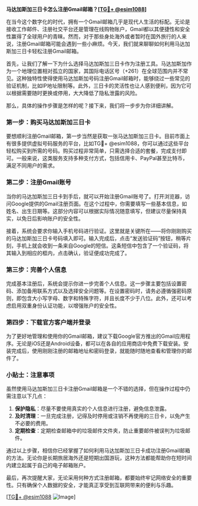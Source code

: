 **马达加斯加三日卡怎么注册Gmail邮箱？[[TG💪+ @esim1088](https://t.me/s/esim1088)]**

在当今这个数字化的时代，拥有一个Gmail邮箱几乎是现代人生活的标配。无论是接收工作邮件、注册社交平台还是管理在线购物账户，Gmail都以其便捷性和安全性赢得了全球用户的青睐。然而，对于那些身处海外或者暂时在国外旅行的人来说，注册Gmail邮箱可能会遇到一些小麻烦。今天，我们就来聊聊如何利用马达加斯加三日卡轻松注册Gmail邮箱。

首先，让我们了解一下为什么选择马达加斯加三日卡作为注册工具。马达加斯加作为一个地理位置相对孤立的国家，其国际电话区号（+261）在全球范围内并不常见。这种独特性使得使用马达加斯加号码注册Gmail邮箱时，能够绕过一些常见的验证机制，比如IP地址限制等。此外，三日卡的灵活性也让人感到便利，因为它可以根据需要随时更换或停用，大大降低了隐私泄露的风险。

那么，具体的操作步骤是怎样的呢？接下来，我们将一步步为你详细讲解。

### 第一步：购买马达加斯加三日卡

要想顺利注册Gmail邮箱，第一步当然是获取一张马达加斯加三日卡。目前市面上有很多提供虚拟号码服务的平台，比如TG💪+ @esim1088，你可以通过这些平台轻松购买到所需的号码。购买过程非常简单，只需选择合适的套餐，完成支付即可。一般来说，这类服务支持多种支付方式，包括信用卡、PayPal甚至比特币，满足不同用户的需求。

### 第二步：注册Gmail账号

当你的马达加斯加三日卡到手后，就可以开始注册Gmail账号了。打开浏览器，访问Google提供的Gmail注册页面。在这个过程中，你需要填写一些基本信息，如姓名、出生日期等。这部分内容可以根据实际情况随意填写，但建议尽量保持真实，以免日后影响账户的安全性。

接着，系统会要求你输入手机号码进行验证。这里就是关键所在——将你刚刚购买的马达加斯加三日卡号码填入即可。输入完成后，点击“发送验证码”按钮，稍等片刻，手机上就会收到一条来自Google的短信。这条短信中包含了一个验证码，将其输入到相应的框内，点击确认，验证便成功完成了。

### 第三步：完善个人信息

完成基本注册后，系统会提示你进一步完善个人信息。这一步骤主要包括设置密码、添加备用联系方式以及选择安全问题等。在设置密码时，请务必遵循强密码原则，即包含大小写字母、数字和特殊字符，并且长度不少于八位。此外，还可以考虑启用双重身份认证功能，以增强账户的安全性。

### 第四步：下载官方客户端并登录

为了更好地管理和使用你的Gmail邮箱，建议下载Google官方推出的Gmail应用程序。无论是iOS还是Android设备，都可以在各自的应用商店中免费下载安装。安装完成后，使用刚刚注册的邮箱地址和密码登录，就能随时随地查看和管理你的邮件了。

### 小贴士：注意事项

虽然使用马达加斯加三日卡注册Gmail邮箱是一个不错的选择，但在操作过程中仍需注意以下几点：

1. **保护隐私**：尽量不要使用真实的个人信息进行注册，避免信息泄露。
2. **及时清理**：一旦完成注册，记得及时停用或注销不再使用的三日卡，以免产生不必要的费用。
3. **定期检查**：定期检查邮箱中的垃圾邮件文件夹，防止重要邮件被误判为垃圾邮件。

通过以上步骤，相信你已经掌握了如何利用马达加斯加三日卡成功注册Gmail邮箱的方法。无论你是长期旅居海外还是短期出国游玩，这种方法都能帮助你在短时间内建立起属于自己的电子邮箱账户。

最后，再次提醒大家，无论采用何种方式注册邮箱，都要始终牢记网络安全的重要性。只有确保个人数据的安全，才能真正享受到互联网带来的便利与乐趣。

[[TG💪+ @esim1088](https://t.me/s/esim1088) ![Image](https://i.postimg.cc/4NQfJmqS/Snipaste-2025-05-13-00-14-12.png)]
